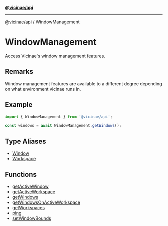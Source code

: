 [**@vicinae/api**](../../../README.md)

***

[@vicinae/api](../../../README.md) / WindowManagement

# WindowManagement

Access Vicinae's window management features.

## Remarks

Window management features are available to a different degree depending on what environment vicinae runs
in.

## Example

```typescript
import { WindowManagement } from '@vicinae/api';

const windows = await WindowManagement.getWindows();
```

## Type Aliases

- [Window](type-aliases/Window.md)
- [Workspace](type-aliases/Workspace.md)

## Functions

- [getActiveWindow](functions/getActiveWindow.md)
- [getActiveWorkspace](functions/getActiveWorkspace.md)
- [getWindows](functions/getWindows.md)
- [getWindowsOnActiveWorkspace](functions/getWindowsOnActiveWorkspace.md)
- [getWorkspaces](functions/getWorkspaces.md)
- [ping](functions/ping.md)
- [setWindowBounds](functions/setWindowBounds.md)
